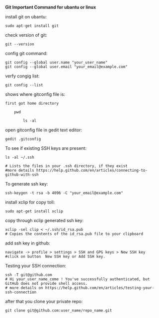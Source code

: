 **Git Important Command for ubantu or linux**

install git on ubantu:

    sudo apt-get install git

check version of git:

    git --version

config git command:

    git config --global user.name "your_user_name"
    git config --global user.email "your_email@example.com"

verfy congig list:

    git config --list

shows where gitconfig file is:

    first got home directory
    
        pwd
        
            ls -al


open gitconfig file in gedit text editor:

    gedit .gitconfig

To see if existing SSH keys are present:

    ls -al ~/.ssh
    
    # Lists the files in your .ssh directory, if they exist
    #more details https://help.github.com/en/articles/connecting-to-github-with-ssh

To generate ssh key:

    ssh-keygen -t rsa -b 4096 -C "your_email@example.com"

install xclip for copy toll:

    sudo apt-get install xclip

copy through xclip generated ssh key:

    xclip -sel clip < ~/.ssh/id_rsa.pub
    # Copies the contents of the id_rsa.pub file to your clipboard

add ssh key in github:

    navigate -> profile > settings > SSH and GPG keys > New SSH key
    #click on button  New SSH key or Add SSH key.


Testing your SSH connection:

    ssh -T git@github.com
    # Hi your_user_name_come ! You've successfully authenticated, but GitHub does not provide shell access.
    # more details on https://help.github.com/en/articles/testing-your-ssh-connection

after that you clone your private repo:

    git clone git@github.com:user_name/repo_name.git





